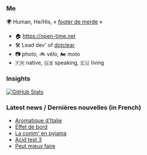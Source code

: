 ### Me

🌍 Human, He/His, « [footer de merde](https://open-time.net/post/2013/07/17/La-veritable-histoire-du-Footer-de-merde-) » 
* 🏠 https://open-time.net 
* 🛠️ Lead dev' of [dotclear](https://git.dotclear.org/dev/dotclear)
* 📷 photo, 🚲 vélo, 🏍️ moto 
* 🇫🇷 native, 🇬🇧 speaking, 🇪🇺 living

### Insights

[![GitHub Stats](https://github-readme-stats-sigma-five.vercel.app/api?username=franck-paul)](https://github.com/franck-paul)

### Latest news / Dernières nouvelles (in French)

<!-- BLOG-POST-LIST:START -->
- [Aromatique d&#39;Italie](https://open-time.net/post/2024/04/18/Aromatique-d-Italie)
- [Effet de bord](https://open-time.net/post/2024/04/17/Effet-de-bord)
- [La comm&#39; en pyjama](https://open-time.net/post/2024/04/16/La-comm-en-pyjama)
- [Acid test 3](https://open-time.net/post/2024/04/15/Acid-test-3)
- [Peut mieux faire](https://open-time.net/post/2024/04/14/Peut-mieux-faire)
<!-- BLOG-POST-LIST:END -->
